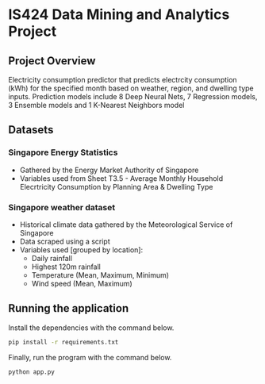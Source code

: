 # IS424 Data Mining and Analytics Project  
## Project Overview
Electricity consumption predictor that predicts electrcity consumption (kWh) for the specified month based on weather, region, and dwelling type inputs. Prediction models include 8 Deep Neural Nets, 7 Regression models, 3 Ensemble models and 1 K-Nearest Neighbors model
## Datasets
### Singapore Energy Statistics
* Gathered by the Energy Market Authority of Singapore
* Variables used from Sheet T3.5 - Average Monthly Household Elecrtricity Consumption by Planning Area & Dwelling Type
### Singapore weather dataset
* Historical climate data gathered by the Meteorological Service of Singapore
* Data scraped using a script
* Variables used [grouped by location]:
  * Daily rainfall
  * Highest 120m rainfall
  * Temperature (Mean, Maximum, Minimum)
  * Wind speed (Mean, Maximum)
## Running the application
Install the dependencies with the command below.
```bash
pip install -r requirements.txt
```
Finally, run the program with the command below.
```bash
python app.py 